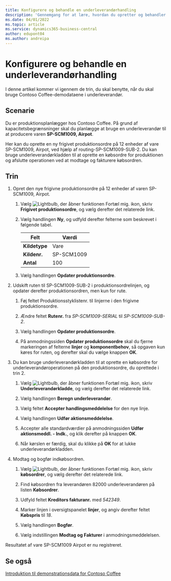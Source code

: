 ```yaml
---
title: Konfigurere og behandle en underleverandørhandling
description: 'Gennemgang for at lære, hvordan du opretter og behandler en underleverandøroperation i Business central.'
ms.date: 04/01/2022
ms.topic: article
ms.service: dynamics365-business-central
author: edupont04
ms.author: andreipa
---
```


# <a name="set-up-and-process-a-subcontracting-operation"></a>Konfigurere og behandle en underleverandørhandling

I denne artikel kommer vi igennem de trin, du skal benytte, når du skal bruge Contoso Coffee-demodataene i underleverandør.

## <a name="scenario"></a>Scenarie

Du er produktionsplanlægger hos Contoso Coffee. På grund af kapacitetsbegrænsninger skal du planlægge at bruge en underleverandør til at producere varen **SP-SCM1009, Airpot**.

Her kan du oprette en ny frigivet produktionsordre på 12 enheder af vare SP-SCM1009, Airpot, ved hjælp af routing-SP-SCM1009-SUB-2. Du kan bruge underleverandørkladden til at oprette en købsordre for produktionen og afslutte operationen ved at modtage og fakturere købsordren.

## <a name="steps"></a>Trin

1. Opret den nye frigivne produktionsordre på 12 enheder af varen SP-SCM1009, Airpot.

    1. Vælg ![Lightbulb, der åbner funktionen Fortæl mig.](../../media/ui-search/search_small.png "Fortæl mig, hvad du vil foretage dig") ikon, skriv **Frigivet produktionsordre**, og vælg derefter det relaterede link.  

    2. Vælg handlingen **Ny**, og udfyld derefter felterne som beskrevet i følgende tabel.  

        |Felt  |Værdi  |
        |---------|---------|
        |**Kildetype** |Vare|
        |**Kildenr.** |SP-SCM1009|
        |**Antal** |100|
    3. Vælg handlingen **Opdater produktionsordre**.  

2. Udskift ruten til SP-SCM1009-SUB-2 i produktionsordrelinjen, og opdater derefter produktionsordren, men kun for rute.  

    1. Føj feltet Produktionsstyklistenr. til linjerne i den frigivne produktionsordre.<!--in code, this is marked as visible=false-->

    2. Ændre feltet **Rutenr.** fra *SP-SCM1009-SERIAL* til *SP-SCM1009-SUB-2*.  

    3. Vælg handlingen **Opdater produktionsordre**.  

    4. På anmodningssiden **Opdater produktionsordre** skal du fjerne markeringen af felterne **linjer** og **komponentbehov**, så opgaven kun køres for ruten, og derefter skal du vælge knappen **OK**.

3. Du kan bruge underleverandørkladden til at oprette en købsordre for underleverandøroperationen på den produktionsordre, du oprettede i trin 2.  

    1. Vælg ![Lightbulb, der åbner funktionen Fortæl mig.](../../media/ui-search/search_small.png "Fortæl mig, hvad du vil foretage dig") ikon, skriv **Underleverandørkladde**, og vælg derefter det relaterede link.  

    2. Vælg handlingen **Beregn underleverandør**.

    3. Vælg feltet **Accepter handlingsmeddelelse** for den nye linje.

    4. Vælg handlingen **Udfør aktionsmeddelelse**.  

    5. Accepter alle standardværdier på anmodningssiden **Udfør aktionsmeddl. - Indk.**, og klik derefter på knappen **OK**.

    6. Når kørslen er færdig, skal du klikke på **OK** for at lukke underleverandørkladden.  

4. Modtag og bogfør indkøbsordren.  

    1. Vælg ![Lightbulb, der åbner funktionen Fortæl mig.](../../media/ui-search/search_small.png "Fortæl mig, hvad du vil foretage dig") ikon, skriv **købsordrer**, og vælg derefter det relaterede link.  

    2. Find købsordren fra leverandøren 82000 underleverandøren på listen **Købsordrer**.

    3. Udfyld feltet **Kreditors fakturanr.** med *542349*.

    4. Marker linjen i oversigtspanelet **linjer**, og angiv derefter feltet **Købspris** til *18*.

    5. Vælg handlingen **Bogfør**.  

    6. Vælg indstillingen **Modtag og Fakturer** i anmodningsmeddelelsen.  

Resultatet af vare SP-SCM1009 Airpot er nu registreret.

## <a name="see-also"></a>Se også

[Introduktion til demonstrationsdata for Contoso Coffee](../contoso-coffee-intro.md)  
